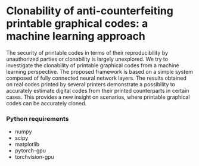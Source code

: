 # Clonability of anti-counterfeiting printable graphical codes: a machine learning approach

The security of printable codes in terms of their reproducibility by unauthorized parties or clonability is largely unexplored. We try to investigate the clonability of printable graphical codes from a machine learning perspective. The proposed framework is based on a simple system composed of fully connected neural network layers. The results obtained on real codes printed by several printers demonstrate a possibility to accurately estimate digital codes from their printed counterparts in certain cases. This provides a new insight on scenarios, where printable graphical codes can be accurately cloned.


### Python requirements 
* numpy
* scipy
* matplotlib
* pytorch-gpu
* torchvision-gpu
